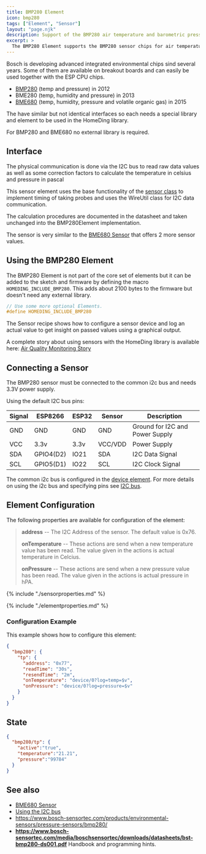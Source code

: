 ```yaml
---
title: BMP280 Element
icon: bmp280
tags: ["Element", "Sensor"]
layout: "page.njk"
description: Support of the BMP280 air temperature and barometric pressure sensor chips.
excerpt: >
  The BMP280 Element supports the BMP280 sensor chips for air temperature and air absolute barometric pressure.
---
```


Bosch is developing advanced integrated environmental chips sind several years. Some of them are available on breakout boards and can easily be used together with the ESP CPU chips.

* [BMP280](/elements/bmp280.md) (temp and pressure) in 2012
* BME280 (temp, humidity and pressure) in 2013
* [BME680](/elements/bme680.md) (temp, humidity, pressure and volatile organic gas) in 2015

The have similar but not identical interfaces so each needs a special library and element to be used in the HomeDing library.

For BMP280 and BME680 no external library is required.


## Interface 

The physical communication is done via the I2C bus to read raw data values 
as well as some correction factors to calculate the temperature in celsius and pressure in pascal

This sensor element uses the base functionality of the [sensor class](/elements/sensors.md) to implement timing of taking probes and uses the WireUtil class for I2C data communication.

The calculation procedures are documented in the datasheet and taken unchanged into the BMP280Element implementation. 

The sensor is very similar to the [BME680 Sensor](/elements/bme680.md) that offers 2 more sensor values.


<!-- ## Web UI for the BMP280 Element

There is a dedicated card for this element available that shows the actual temperature and pressure.

![BMP280 Sensor UI](/elements/bmp280ui.png)
TODO: Picture for is bmp280ui missing
-->


## Using the BMP280 Element

The BMP280 Element is not part of the core set of elements but it can be added to the sketch and firmware by defining the macro `HOMEDING_INCLUDE_BMP280`.
This adds about 2100 bytes to the firmware but doesn't need any external library.

``` cpp
// Use some more optional Elements.
#define HOMEDING_INCLUDE_BMP280
```

The Sensor recipe shows how to configure a sensor device and log an actual value to get insight on passed values using a graphical output.

A complete story about using sensors with the HomeDing library is available here:
[Air Quality Monitoring Story](/stories/story-airquality.md)


## Connecting a Sensor

The BMP280 sensor must be connected to the common i2c bus and needs 3.3V power supply.

Using the default I2C bus pins:

| Signal                               | ESP8266   | ESP32 | Sensor  | Description                     |
| ------------------------------------ | --------- | ----- | ------- | ------------------------------- |
| <span class="gpio black">GND</span>  | GND       | GND   | GND     | Ground for I2C and Power Supply |
| <span class="gpio red">VCC</span>    | 3.3v      | 3.3v  | VCC/VDD | Power Supply                    |
| <span class="gpio blue">SDA</span>   | GPIO4(D2) | IO21  | SDA     | I2C Data Signal                 |
| <span class="gpio yellow">SCL</span> | GPIO5(D1) | IO22  | SCL     | I2C Clock Signal                |

The common i2c bus is configured in the [device element](/elements/device.md).
For more details on using the i2c bus and specifying pins see [I2C bus](/dev/i2c.md).


## Element Configuration

<object data="/element.svg?bmp280" type="image/svg+xml"></object>

The following properties are available for configuration of the element:

> **address** -- The I2C Address of the sensor. The default value is 0x76.
>
> **onTemperature** -- These actions are send when a new temperature value has been read. The value given in the actions is actual temperature in Celcius.
>
> **onPressure** -- These actions are send when a new pressure value has been read. The value given in the actions is actual pressure in hPA.


{% include "./sensorproperties.md" %}

{% include "./elementproperties.md" %}

### Configuration Example

This example shows how to configure this element:

``` json
{
  "bmp280": {
    "tp": {
      "address": "0x77",
      "readTime": "30s",
      "resendTime": "2m",
      "onTemperature": "device/0?log=temp=$v",
      "onPressure": "device/0?log=pressure=$v"
    }
  }
}
```

## State

``` json
{
  "bmp280/tp": {
    "active":"true",
    "temperature":"21.21",
    "pressure":"99784"
  }
}
```


## See also

* [BME680 Sensor](/elements/bme680.md)
* [Using the I2C bus](/dev/i2c.md)
* <https://www.bosch-sensortec.com/products/environmental-sensors/pressure-sensors/bmp280/>
* **https://www.bosch-sensortec.com/media/boschsensortec/downloads/datasheets/bst-bmp280-ds001.pdf** Handbook and programming hints.
